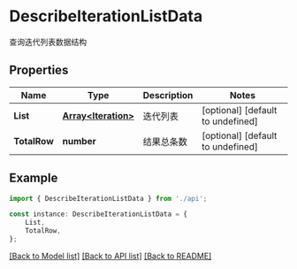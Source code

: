 # DescribeIterationListData

查询迭代列表数据结构

## Properties

Name | Type | Description | Notes
------------ | ------------- | ------------- | -------------
**List** | [**Array&lt;Iteration&gt;**](Iteration.md) | 迭代列表 | [optional] [default to undefined]
**TotalRow** | **number** | 结果总条数 | [optional] [default to undefined]

## Example

```typescript
import { DescribeIterationListData } from './api';

const instance: DescribeIterationListData = {
    List,
    TotalRow,
};
```

[[Back to Model list]](../README.md#documentation-for-models) [[Back to API list]](../README.md#documentation-for-api-endpoints) [[Back to README]](../README.md)
